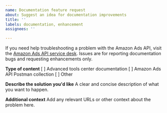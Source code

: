```yaml
---
name: Documentation feature request
about: Suggest an idea for documentation improvements
title: ''
labels: documentation, enhancement
assignees: ''

---
```


If you need help troubleshooting a problem with the Amazon Ads API, visit the [Amazon Ads API service desk](https://amzn-clicks.atlassian.net/servicedesk/customer/portal/2/group/2). Issues are for reporting documentation bugs and requesting enhancements only.

**Type of content**
[ ] Advanced tools center documentation
[ ] Amazon Ads API Postman collection
[ ] Other

**Describe the solution you'd like**
A clear and concise description of what you want to happen.

**Additional context**
Add any relevant URLs or other context about the problem here.
